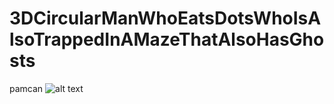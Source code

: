 # 3DCircularManWhoEatsDotsWhoIsAlsoTrappedInAMazeThatAlsoHasGhosts
pamcan
![alt text](https://lh3.googleusercontent.com/proxy/SYc36V32q7mP4fYhyDUr8_3JY_zRiMTlSJyUk_ynoHHrGgMMDUins0MPJOWLBtepPs980T_2IDnXjSNpY5PyyowelrIDW2RP0TygP-Nd9c1xrZ0iCv7NRSQgkNBQiR5VZ-K370ou5WlcVgIQ6cZhVCdeElTzX12KFpQ_qXnfSsCL0mhxfTmyDl4TW1ncGXgrhUsSo632YL6y6SwO48Qu=s500-pd-e365-pc0xffffff)
